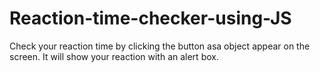 # Reaction-time-checker-using-JS
Check your reaction time by clicking the button asa object appear on the screen. It will show your reaction with an alert box.
